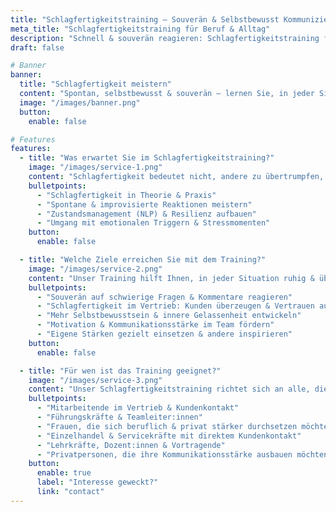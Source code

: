 ```yaml
---
title: "Schlagfertigkeitstraining – Souverän & Selbstbewusst Kommunizieren"
meta_title: "Schlagfertigkeitstraining für Beruf & Alltag"
description: "Schnell & souverän reagieren: Schlagfertigkeitstraining für Vertrieb, Führungskräfte & Privatpersonen."
draft: false

# Banner
banner:
  title: "Schlagfertigkeit meistern"
  content: "Spontan, selbstbewusst & souverän – lernen Sie, in jeder Situation gelassen zu reagieren und sich durchzusetzen."
  image: "/images/banner.png"
  button:
    enable: false

# Features
features:
  - title: "Was erwartet Sie im Schlagfertigkeitstraining?"
    image: "/images/service-1.png"
    content: "Schlagfertigkeit bedeutet nicht, andere zu übertrumpfen, sondern in herausfordernden Situationen souverän und entspannt zu reagieren. Unser Training kombiniert psychologische Methoden mit praxisnahen Übungen, um Ihre Kommunikationsfähigkeit nachhaltig zu verbessern."
    bulletpoints:
      - "Schlagfertigkeit in Theorie & Praxis"
      - "Spontane & improvisierte Reaktionen meistern"
      - "Zustandsmanagement (NLP) & Resilienz aufbauen"
      - "Umgang mit emotionalen Triggern & Stressmomenten"
    button:
      enable: false

  - title: "Welche Ziele erreichen Sie mit dem Training?"
    image: "/images/service-2.png"
    content: "Unser Training hilft Ihnen, in jeder Situation ruhig & überlegt zu reagieren, Ihre Argumentationsstärke zu verbessern und selbstbewusster aufzutreten."
    bulletpoints:
      - "Souverän auf schwierige Fragen & Kommentare reagieren"
      - "Schlagfertigkeit im Vertrieb: Kunden überzeugen & Vertrauen aufbauen"
      - "Mehr Selbstbewusstsein & innere Gelassenheit entwickeln"
      - "Motivation & Kommunikationsstärke im Team fördern"
      - "Eigene Stärken gezielt einsetzen & andere inspirieren"
    button:
      enable: false

  - title: "Für wen ist das Training geeignet?"
    image: "/images/service-3.png"
    content: "Unser Schlagfertigkeitstraining richtet sich an alle, die in herausfordernden Gesprächen schneller und sicherer reagieren möchten."
    bulletpoints:
      - "Mitarbeitende im Vertrieb & Kundenkontakt"
      - "Führungskräfte & Teamleiter:innen"
      - "Frauen, die sich beruflich & privat stärker durchsetzen möchten"
      - "Einzelhandel & Servicekräfte mit direktem Kundenkontakt"
      - "Lehrkräfte, Dozent:innen & Vortragende"
      - "Privatpersonen, die ihre Kommunikationsstärke ausbauen möchten"
    button:
      enable: true
      label: "Interesse geweckt?"
      link: "contact"
---
```

